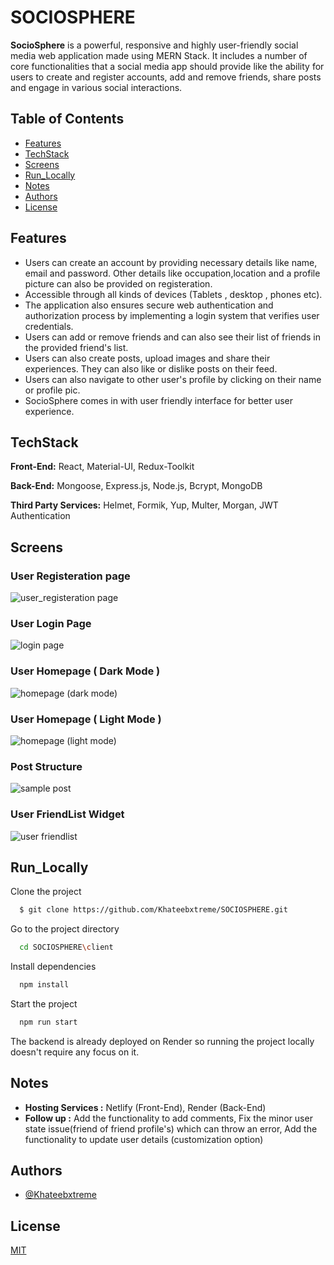 # SOCIOSPHERE

**SocioSphere** is a powerful, responsive and highly user-friendly social media web application made using MERN Stack. It includes a number of core functionalities that a social media app should provide like the ability for users to create and register accounts, add and remove friends, share posts and engage in various social interactions.

## Table of Contents
- [Features](#features)
- [TechStack](#techstack)
- [Screens](#screens)
- [Run_Locally](#run_locally)
- [Notes](#notes)
- [Authors](#authors)
- [License](#license)

## Features
- Users can create an account by providing necessary details like name, email and password. Other details like occupation,location and a profile picture can also be provided on registeration.
- Accessible through all kinds of devices (Tablets , desktop , phones etc).
- The application also ensures secure web authentication and authorization process by implementing a login system that verifies user credentials.
- Users can add or remove friends and can also see their list of friends in the provided friend's list.
- Users can also create posts, upload images and share their experiences. They can also like or dislike posts on their feed.
- Users can also navigate to other user's profile by clicking on their name or profile pic.
- SocioSphere comes in with user friendly interface for better user experience.

## TechStack

**Front-End:** React, Material-UI, Redux-Toolkit

**Back-End:** Mongoose, Express.js, Node.js, Bcrypt, MongoDB

**Third Party Services:** Helmet, Formik, Yup, Multer, Morgan, JWT Authentication

## Screens

### User Registeration page

![user_registeration page](https://github.com/Khateebxtreme/SOCIOSPHERE/assets/39136324/323b6a63-9138-47c1-933d-032b50c824f2)

### User Login Page

![login page](https://github.com/Khateebxtreme/SOCIOSPHERE/assets/39136324/308cebff-99fb-44a1-9da0-ed6b02bda676)

### User Homepage ( Dark Mode )

![homepage (dark mode)](https://github.com/Khateebxtreme/SOCIOSPHERE/assets/39136324/22fa2353-d0fe-40fb-b28b-43ef29ef1cd3)

### User Homepage ( Light Mode )

![homepage (light mode)](https://github.com/Khateebxtreme/SOCIOSPHERE/assets/39136324/43f40314-3cfb-4994-8a12-562c0faad57a)

### Post Structure

![sample post](https://github.com/Khateebxtreme/SOCIOSPHERE/assets/39136324/f84275d9-72c6-4c21-89ea-9e11113f41c5)

### User FriendList Widget

![user friendlist](https://github.com/Khateebxtreme/SOCIOSPHERE/assets/39136324/6a37aab2-7a19-4c19-b3fe-3c5c5acae205)


## Run_Locally

Clone the project

```bash
  $ git clone https://github.com/Khateebxtreme/SOCIOSPHERE.git
```

Go to the project directory

```bash
  cd SOCIOSPHERE\client
```

Install dependencies

```bash
  npm install
```

Start the project

```bash
  npm run start
```

The backend is already deployed on Render so running the project locally doesn't require any focus on it.

## Notes

- **Hosting Services :** Netlify (Front-End), Render (Back-End)
- **Follow up :** Add the functionality to add comments, Fix the minor user state issue(friend of friend profile's) which can throw an error, Add the functionality to update user details (customization option) 

## Authors

- [@Khateebxtreme](https://github.com/Khateebxtreme)


## License

[MIT](https://choosealicense.com/licenses/mit/)
